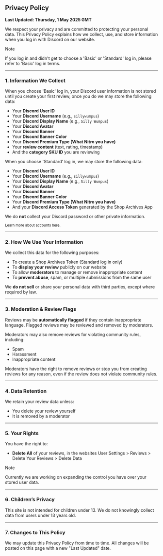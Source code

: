 ## Privacy Policy

**Last Updated: Thursday, 1 May 2025 GMT**

We respect your privacy and are committed to protecting your personal data. This Privacy Policy explains how we collect, use, and store information when you log in with Discord on our website.

> [!NOTE]
> If you log in and didn't get to choose a 'Basic' or 'Standard' log in, please refer to 'Basic' log in terms.

---

### 1. Information We Collect

When you choose 'Basic' log in, your Discord user information is not stored until you create your first review, once you do we may store the following data:

- Your **Discord User ID**
- Your **Discord Username** (e.g., `sillywumpus`)
- Your **Discord Display Name** (e.g., `Silly Wumpus`)
- Your **Discord Avatar**
- Your **Discord Banner**
- Your **Discord Banner Color**
- Your **Discord Premium Type (What Nitro you have)**
- Your **review content** (text, rating, timestamp)
- And the **category SKU ID** you are reviewing

When you choose 'Standard' log in, we may store the following data:

- Your **Discord User ID**
- Your **Discord Username** (e.g., `sillywumpus`)
- Your **Discord Display Name** (e.g., `Silly Wumpus`)
- Your **Discord Avatar**
- Your **Discord Banner**
- Your **Discord Banner Color**
- Your **Discord Premium Type (What Nitro you have)**
- And your **Discord Access Token** generated by the Shop Archives App

We do **not** collect your Discord password or other private information.

<sub>Learn more about accounts [here](https://github.com/ShopArchives/support/blob/main/article/2-accounts.md).</sub>

---

### 2. How We Use Your Information

We collect this data for the following purposes:

- To create a Shop Archives Token (Standard log in only)
- To **display your review** publicly on our website
- To allow **moderators** to manage or remove inappropriate content
- To **prevent abuse**, spam, or multiple submissions from the same user

We **do not sell** or share your personal data with third parties, except where required by law.

---

### 3. Moderation & Review Flags

Reviews may be **automatically flagged** if they contain inappropriate language. Flagged reviews may be reviewed and removed by moderators.

Moderators may also remove reviews for violating community rules, including:

- Spam
- Harassment
- Inappropriate content

Moderators have the right to remove reviews or stop you from creating reviews for any reason, even if the review does not violate community rules.

---

### 4. Data Retention

We retain your review data unless:

- You delete your review yourself
- It is removed by a moderator

---

### 5. Your Rights

You have the right to:

- **Delete All** of your reviews, in the websites User Settings > Reviews > Delete Your Reviews > Delete Data

> [!NOTE]
> Currently we are working on expanding the control you have over your stored user data.

---

### 6. Children’s Privacy

This site is not intended for children under 13. We do not knowingly collect data from users under 13 years old.

---

### 7. Changes to This Policy

We may update this Privacy Policy from time to time. All changes will be posted on this page with a new "Last Updated" date.

